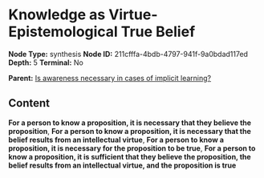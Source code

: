 # Knowledge as Virtue-Epistemological True Belief

**Node Type:** synthesis
**Node ID:** 211cfffa-4bdb-4797-941f-9a0bdad117ed
**Depth:** 5
**Terminal:** No

**Parent:** [Is awareness necessary in cases of implicit learning?](is-awareness-necessary-in-cases-of-implicit-learning-antithesis-29cac549-2774-4ae4-9902-b914f7c96c19.md)

## Content

**For a person to know a proposition, it is necessary that they believe the proposition**, **For a person to know a proposition, it is necessary that the belief results from an intellectual virtue**, **For a person to know a proposition, it is necessary for the proposition to be true**, **For a person to know a proposition, it is sufficient that they believe the proposition, the belief results from an intellectual virtue, and the proposition is true**
